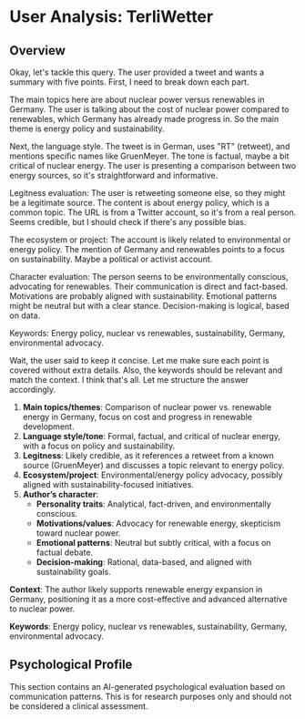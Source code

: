 # User Analysis: TerliWetter

## Overview

<think>
Okay, let's tackle this query. The user provided a tweet and wants a summary with five points. First, I need to break down each part.

The main topics here are about nuclear power versus renewables in Germany. The user is talking about the cost of nuclear power compared to renewables, which Germany has already made progress in. So the main theme is energy policy and sustainability.

Next, the language style. The tweet is in German, uses "RT" (retweet), and mentions specific names like GruenMeyer. The tone is factual, maybe a bit critical of nuclear energy. The user is presenting a comparison between two energy sources, so it's straightforward and informative.

Legitness evaluation: The user is retweeting someone else, so they might be a legitimate source. The content is about energy policy, which is a common topic. The URL is from a Twitter account, so it's from a real person. Seems credible, but I should check if there's any possible bias.

The ecosystem or project: The account is likely related to environmental or energy policy. The mention of Germany and renewables points to a focus on sustainability. Maybe a political or activist account.

Character evaluation: The person seems to be environmentally conscious, advocating for renewables. Their communication is direct and fact-based. Motivations are probably aligned with sustainability. Emotional patterns might be neutral but with a clear stance. Decision-making is logical, based on data.

Keywords: Energy policy, nuclear vs renewables, sustainability, Germany, environmental advocacy.

Wait, the user said to keep it concise. Let me make sure each point is covered without extra details. Also, the keywords should be relevant and match the context. I think that's all. Let me structure the answer accordingly.
</think>

1. **Main topics/themes**: Comparison of nuclear power vs. renewable energy in Germany, focus on cost and progress in renewable development.  
2. **Language style/tone**: Formal, factual, and critical of nuclear energy, with a focus on policy and sustainability.  
3. **Legitness**: Likely credible, as it references a retweet from a known source (GruenMeyer) and discusses a topic relevant to energy policy.  
4. **Ecosystem/project**: Environmental/energy policy advocacy, possibly aligned with sustainability-focused initiatives.  
5. **Author’s character**:  
   - **Personality traits**: Analytical, fact-driven, and environmentally conscious.  
   - **Motivations/values**: Advocacy for renewable energy, skepticism toward nuclear power.  
   - **Emotional patterns**: Neutral but subtly critical, with a focus on factual debate.  
   - **Decision-making**: Rational, data-based, and aligned with sustainability goals.  

**Context**: The author likely supports renewable energy expansion in Germany, positioning it as a more cost-effective and advanced alternative to nuclear power.  

**Keywords**: Energy policy, nuclear vs renewables, sustainability, Germany, environmental advocacy.

## Psychological Profile

This section contains an AI-generated psychological evaluation based on communication patterns. This is for research purposes only and should not be considered a clinical assessment.